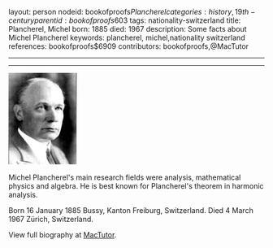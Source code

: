 layout: person
nodeid: bookofproofs$Plancherel
categories: history,19th-century
parentid: bookofproofs$603
tags: nationality-switzerland
title: Plancherel, Michel
born: 1885
died: 1967
description: Some facts about Michel Plancherel
keywords: plancherel, michel,nationality switzerland
references: bookofproofs$6909
contributors: bookofproofs,@MacTutor

---


---

![Plancherel.jpg](https://github.com/bookofproofs/bookofproofs.github.io/blob/main/_sources/_assets/images/portraits/Plancherel.jpg?raw=true)

Michel Plancherel's main research fields were analysis, mathematical physics and algebra. He is best known for Plancherel's theorem in harmonic analysis.

Born 16 January 1885 Bussy, Kanton Freiburg, Switzerland. Died 4 March 1967 Zürich, Switzerland.


View full biography at [MacTutor](https://mathshistory.st-andrews.ac.uk/Biographies/Plancherel/).